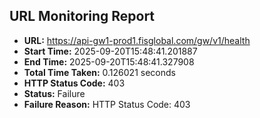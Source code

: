 ## URL Monitoring Report

- **URL:** https://api-gw1-prod1.fisglobal.com/gw/v1/health
- **Start Time:** 2025-09-20T15:48:41.201887
- **End Time:** 2025-09-20T15:48:41.327908
- **Total Time Taken:** 0.126021 seconds
- **HTTP Status Code:** 403
- **Status:** Failure
- **Failure Reason:** HTTP Status Code: 403
